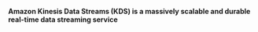**Amazon Kinesis Data Streams (KDS) is a massively scalable and durable real-time data streaming service**